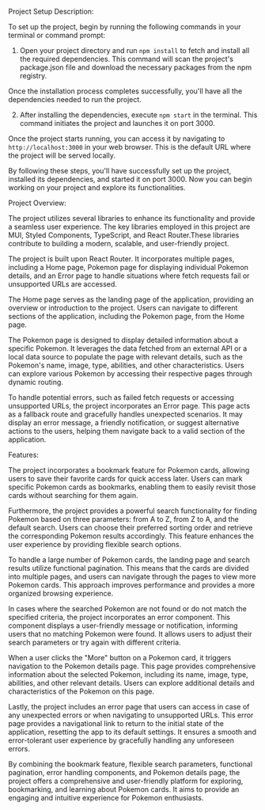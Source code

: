 Project Setup Description:

To set up the project, begin by running the following commands in your terminal or command prompt:

1. Open your project directory and run `npm install` to fetch and install all the required dependencies. This command will scan the project's package.json file and download the necessary packages from the npm registry.

Once the installation process completes successfully, you'll have all the dependencies needed to run the project.

2. After installing the dependencies, execute `npm start` in the terminal. This command initiates the project and launches it on port 3000.

Once the project starts running, you can access it by navigating to `http://localhost:3000` in your web browser. This is the default URL where the project will be served locally.

By following these steps, you'll have successfully set up the project, installed its dependencies, and started it on port 3000. Now you can begin working on your project and explore its functionalities.

Project Overview:

The project utilizes several libraries to enhance its functionality and provide a seamless user experience. The key libraries employed in this project are MUI, Styled Components, TypeScript, and React Router.These libraries contribute to building a modern, scalable, and user-friendly project.

The project is built upon React Router. It incorporates multiple pages, including a Home page, Pokemon page for displaying individual Pokemon details, and an Error page to handle situations where fetch requests fail or unsupported URLs are accessed.

The Home page serves as the landing page of the application, providing an overview or introduction to the project. Users can navigate to different sections of the application, including the Pokemon page, from the Home page.

The Pokemon page is designed to display detailed information about a specific Pokemon. It leverages the data fetched from an external API or a local data source to populate the page with relevant details, such as the Pokemon's name, image, type, abilities, and other characteristics. Users can explore various Pokemon by accessing their respective pages through dynamic routing.

To handle potential errors, such as failed fetch requests or accessing unsupported URLs, the project incorporates an Error page. This page acts as a fallback route and gracefully handles unexpected scenarios. It may display an error message, a friendly notification, or suggest alternative actions to the users, helping them navigate back to a valid section of the application.

Features:

The project incorporates a bookmark feature for Pokemon cards, allowing users to save their favorite cards for quick access later. Users can mark specific Pokemon cards as bookmarks, enabling them to easily revisit those cards without searching for them again.

Furthermore, the project provides a powerful search functionality for finding Pokemon based on three parameters: from A to Z, from Z to A, and the default search. Users can choose their preferred sorting order and retrieve the corresponding Pokemon results accordingly. This feature enhances the user experience by providing flexible search options.

To handle a large number of Pokemon cards, the landing page and search results utilize functional pagination. This means that the cards are divided into multiple pages, and users can navigate through the pages to view more Pokemon cards. This approach improves performance and provides a more organized browsing experience.

In cases where the searched Pokemon are not found or do not match the specified criteria, the project incorporates an error component. This component displays a user-friendly message or notification, informing users that no matching Pokemon were found. It allows users to adjust their search parameters or try again with different criteria.

When a user clicks the "More" button on a Pokemon card, it triggers navigation to the Pokemon details page. This page provides comprehensive information about the selected Pokemon, including its name, image, type, abilities, and other relevant details. Users can explore additional details and characteristics of the Pokemon on this page.

Lastly, the project includes an error page that users can access in case of any unexpected errors or when navigating to unsupported URLs. This error page provides a navigational link to return to the initial state of the application, resetting the app to its default settings. It ensures a smooth and error-tolerant user experience by gracefully handling any unforeseen errors.

By combining the bookmark feature, flexible search parameters, functional pagination, error handling components, and Pokemon details page, the project offers a comprehensive and user-friendly platform for exploring, bookmarking, and learning about Pokemon cards. It aims to provide an engaging and intuitive experience for Pokemon enthusiasts.
